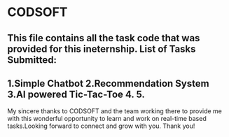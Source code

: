 # CODSOFT

This file contains all the task code that was provided for this ineternship.
List of Tasks Submitted:
------------------------
1.Simple Chatbot
2.Recommendation System
3.AI powered Tic-Tac-Toe
4.
5.
-------------------------------
My sincere thanks to CODSOFT and the team working there to provide me with this wonderful opportunity to learn and work on real-time based tasks.Looking forward to connect and grow with you.
Thank you!
